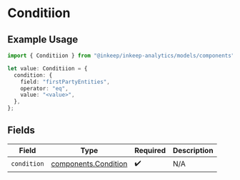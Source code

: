 # Conditiion

## Example Usage

```typescript
import { Conditiion } from "@inkeep/inkeep-analytics/models/components";

let value: Conditiion = {
  condition: {
    field: "firstPartyEntities",
    operator: "eq",
    value: "<value>",
  },
};
```

## Fields

| Field                                                        | Type                                                         | Required                                                     | Description                                                  |
| ------------------------------------------------------------ | ------------------------------------------------------------ | ------------------------------------------------------------ | ------------------------------------------------------------ |
| `condition`                                                  | [components.Condition](../../models/components/condition.md) | :heavy_check_mark:                                           | N/A                                                          |